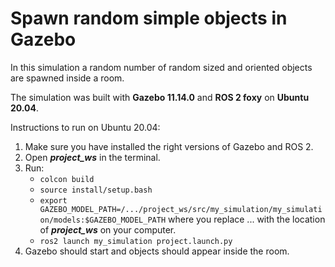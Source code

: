 # Spawn random simple objects in Gazebo

In this simulation a random number of random sized and oriented objects are spawned inside a room.

The simulation was built with **Gazebo 11.14.0** and **ROS 2 foxy** on **Ubuntu 20.04**.

Instructions to run on Ubuntu 20.04:
1. Make sure you have installed the right versions of Gazebo and ROS 2.
2. Open ***project_ws*** in the terminal.
3. Run:
    - `colcon build`
    - `source install/setup.bash`
    - `export GAZEBO_MODEL_PATH=/.../project_ws/src/my_simulation/my_simulation/models:$GAZEBO_MODEL_PATH` where you replace ... with the location of ***project_ws*** on your computer.
    - `ros2 launch my_simulation project.launch.py`
4. Gazebo should start and objects should appear inside the room.
